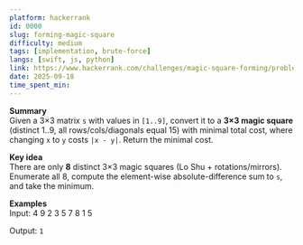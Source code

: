 ```yaml
---
platform: hackerrank
id: 0000
slug: forming-magic-square
difficulty: medium
tags: [implementation, brute-force]
langs: [swift, js, python]
link: https://www.hackerrank.com/challenges/magic-square-forming/problem
date: 2025-09-18
time_spent_min:
---
```


**Summary**  
Given a 3×3 matrix `s` with values in `[1..9]`, convert it to a **3×3 magic square** (distinct 1..9, all rows/cols/diagonals equal 15) with minimal total cost, where changing `x` to `y` costs `|x - y|`. Return the minimal cost.

**Key idea**  
There are only **8** distinct 3×3 magic squares (Lo Shu + rotations/mirrors). Enumerate all 8, compute the element-wise absolute-difference sum to `s`, and take the minimum.

**Examples**  
Input:
4 9 2
3 5 7
8 1 5

Output: `1`
